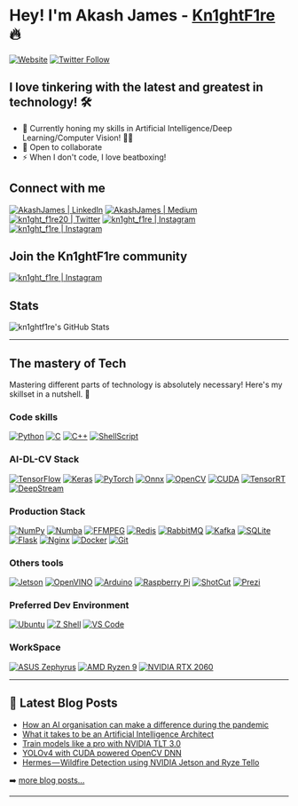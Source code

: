 # Hey! I'm Akash James -  [Kn1ghtF1re](https://kn1ghtf1re.github.io) 🔥

[![Website](https://img.shields.io/website?label=kn1ghtf1re.github.io&style=for-the-badge&url=https%3A%2F%2Fkn1ghtf1re.github.io)](https://kn1ghtf1re.github.io)
[![Twitter Follow](https://img.shields.io/twitter/follow/kn1ghtf1re20?color=1DA1F2&logo=twitter&style=for-the-badge)](https://twitter.com/intent/follow?original_referer=https%3A%2F%2Fgithub.com%2Fkn1ghtf1re&screen_name=kn1ghtf1re20)

## I love tinkering with the latest and greatest in technology! 🛠

- 🌱 Currently honing my skills in Artificial Intelligence/Deep Learning/Computer Vision! 💪🏼
- 👯 Open to collaborate
- ⚡ When I don't code, I love beatboxing!

## Connect with me

[<img alt="AkashJames | LinkedIn" src="https://img.shields.io/badge/LinkedIn-0077B5?style=for-the-badge&logo=linkedin&logoColor=white" />](https://www.linkedin.com/in/akashjames)
[<img alt="AkashJames | Medium" src="https://img.shields.io/badge/Medium-000000?style=for-the-badge&logo=medium&logoColor=white" />](https://akash-james.medium.com/)
[<img alt="kn1ght_f1re20 | Twitter" src="https://img.shields.io/badge/Twitter-1DA1F2?style=for-the-badge&logo=twitter&logoColor=white" />](https://www.twitter.com/kn1ghtf1re20)
[<img alt="kn1ght_f1re | Instagram" src="https://img.shields.io/badge/Instagram-E4405F?style=for-the-badge&logo=instagram&logoColor=white" />](https://instagram.com/kn1ght_f1re)
[<img alt="kn1ght_f1re | Instagram" src="https://img.shields.io/badge/-Hackerrank-2EC866?style=for-the-badge&logo=HackerRank&logoColor=white" />](https://www.hackerrank.com/Kn1ghtF1re)

## Join the Kn1ghtF1re community

[<img alt="kn1ght_f1re | Instagram" src="https://img.shields.io/badge/Discord-7289DA?style=for-the-badge&logo=discord&logoColor=white" />](https://discord.gg/Y9wdhH5TCy)

## Stats

<img alt="kn1ghtf1re's GitHub Stats" src="https://github-readme-stats.vercel.app/api?username=kn1ghtf1re&show_icons=true&hide_border=true&count_private=true?theme=dracula" />

---

## The mastery of Tech

Mastering different parts of technology is absolutely necessary! Here's my skillset in a nutshell. 🌰

### Code skills

[<img alt="Python" src="https://img.shields.io/badge/Python-FFD43B?style=for-the-badge&logo=python&logoColor=darkgreen" />]()
[<img alt="C" src="https://img.shields.io/badge/C-00599C?style=for-the-badge&logo=c&logoColor=white" />]()
[<img alt="C++" src="https://img.shields.io/badge/C%2B%2B-00599C?style=for-the-badge&logo=c%2B%2B&logoColor=white" />]()
[<img alt="ShellScript" src="https://img.shields.io/badge/Shell_Script-121011?style=for-the-badge&logo=gnu-bash&logoColor=white" />]()

### AI-DL-CV Stack

[<img alt="TensorFlow" src="https://img.shields.io/badge/TensorFlow-FF6F00?style=for-the-badge&logo=TensorFlow&logoColor=white" />]()
[<img alt="Keras" src="https://img.shields.io/badge/Keras-D00000?style=for-the-badge&logo=Keras&logoColor=white" />]()
[<img alt="PyTorch" src="https://img.shields.io/badge/PyTorch-EE4C2C?style=for-the-badge&logo=pytorch&logoColor=white" />]()
[<img alt="Onnx" src="https://img.shields.io/badge/ONNX-005CED?style=for-the-badge&logo=onnx&logoColor=white" />]()
[<img alt="OpenCV" src="https://img.shields.io/badge/OpenCV-27338e?style=for-the-badge&logo=OpenCV&logoColor=white" />]()
[<img alt="CUDA" src="https://img.shields.io/badge/CUDA-76B900?style=for-the-badge&logo=nvidia&logoColor=white" />]()
[<img alt="TensorRT" src="https://img.shields.io/badge/TensorRT-76B900?style=for-the-badge&logo=nvidia&logoColor=white" />]()
[<img alt="DeepStream" src="https://img.shields.io/badge/DeepStream-76B900?style=for-the-badge&logo=nvidia&logoColor=white" />]()

### Production Stack

[<img alt="NumPy" src="https://img.shields.io/badge/Numpy-777BB4?style=for-the-badge&logo=numpy&logoColor=white" />]()
[<img alt="Numba" src="https://img.shields.io/badge/Numba-00A3E0?&style=for-the-badge&logo=numba&logoColor=white" />]()
[<img alt="FFMPEG" src="https://img.shields.io/badge/FFMPEG-007808?&style=for-the-badge&logo=ffmpeg&logoColor=white" />]()
[<img alt="Redis" src="https://img.shields.io/badge/redis-%23DD0031.svg?&style=for-the-badge&logo=redis&logoColor=white" />]()
[<img alt="RabbitMQ" src="https://img.shields.io/badge/rabbitmq-%23FF6600.svg?&style=for-the-badge&logo=rabbitmq&logoColor=white" />]()
[<img alt="Kafka" src="https://img.shields.io/badge/Apache_Kafka-231F20?style=for-the-badge&logo=apache-kafka&logoColor=white" />]()
[<img alt="SQLite" src="https://img.shields.io/badge/SQLite-07405E?style=for-the-badge&logo=sqlite&logoColor=white" />]()
[<img alt="Flask" src="https://img.shields.io/badge/Flask-000000?style=for-the-badge&logo=flask&logoColor=white" />]()
[<img alt="Nginx" src="https://img.shields.io/badge/Nginx-009639?style=for-the-badge&logo=nginx&logoColor=white" />]()
[<img alt="Docker" src="https://img.shields.io/badge/Docker-2CA5E0?style=for-the-badge&logo=docker&logoColor=white" />]()
[<img alt="Git" src="https://img.shields.io/badge/Git-F05032?style=for-the-badge&logo=git&logoColor=white" />]()

### Others tools

[<img alt="Jetson" src="https://img.shields.io/badge/Jetson-76B900?style=for-the-badge&logo=nvidia&logoColor=white" />]()
[<img alt="OpenVINO" src="https://img.shields.io/badge/OpenVINO-0071C5?style=for-the-badge&logo=intel&logoColor=white" />]()
[<img alt="Arduino" src="https://img.shields.io/badge/Arduino-00979D?&style=for-the-badge&logo=arduino&logoColor=white" />]()
[<img alt="Raspberry Pi" src="https://img.shields.io/badge/RASPBERRY%20PI-C51A4A.svg?&style=for-the-badge&logo=raspberry%20pi&logoColor=white" />]()
[<img alt="ShotCut" src="https://img.shields.io/badge/ShotCut-115C77?&style=for-the-badge&logo=shotcut&logoColor=white" />]()
[<img alt="Prezi" src="https://img.shields.io/badge/Prezi-3181FF?&style=for-the-badge&logo=prezi&logoColor=white" />]()

### Preferred Dev Environment

[<img alt="Ubuntu" src="https://img.shields.io/badge/Ubuntu-E95420?&style=for-the-badge&logo=ubuntu&logoColor=white" />]()
[<img alt="Z Shell" src="https://img.shields.io/badge/Z Shell-4EAA25?&style=for-the-badge&logo=gnu%20bash&logoColor=white" />]()
[<img alt="VS Code" src="https://img.shields.io/badge/Visual_Studio_Code-0078D4?style=for-the-badge&logo=visual%20studio%20code&logoColor=white" />]()

### WorkSpace

[<img alt="ASUS Zephyrus" src="https://img.shields.io/badge/ROG-Zephyrus G14-eeeeee?style=for-the-badge&logo=asus&logoColor=white" />]()
[<img alt="AMD Ryzen 9" src="https://img.shields.io/badge/AMD-Ryzen_9_4900-ED1C24?style=for-the-badge&logo=amd&logoColor=white" />]()
[<img alt="NVIDIA RTX 2060" src="https://img.shields.io/badge/NVIDIA-RTX2060-76B900?style=for-the-badge&logo=nvidia&logoColor=white" />]()

---

## 📕 Latest Blog Posts

<!-- BLOG-POST-LIST:START -->
- [How an AI organisation can make a difference during the pandemic](https://akash-james.medium.com/how-an-ai-organisation-can-make-a-difference-during-the-pandemic-db63ee396df9?source=rss-47256195ac2d------2)
- [What it takes to be an Artificial Intelligence Architect](https://akash-james.medium.com/what-it-takes-to-be-an-artificial-intelligence-architect-ed7757c504fb?source=rss-47256195ac2d------2)
- [Train models like a pro with NVIDIA TLT 3.0](https://akash-james.medium.com/train-models-like-a-pro-with-nvidia-tlt-3-0-54ea20467661?source=rss-47256195ac2d------2)
- [YOLOv4 with CUDA powered OpenCV DNN](https://towardsdatascience.com/yolov4-with-cuda-powered-opencv-dnn-2fef48ea3984?source=rss-47256195ac2d------2)
- [Hermes — Wildfire Detection using NVIDIA Jetson and Ryze Tello](https://towardsdatascience.com/hermes-wildfire-detection-using-nvidia-jetson-and-ryze-tello-8da123f05c64?source=rss-47256195ac2d------2)
<!-- BLOG-POST-LIST:END -->

➡️ [more blog posts...](https://akash-james.medium.com)

---
